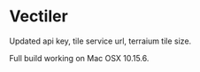 # Vectiler
Updated api key, tile service url, terraium tile size.

Full build working on Mac OSX 10.15.6. 
